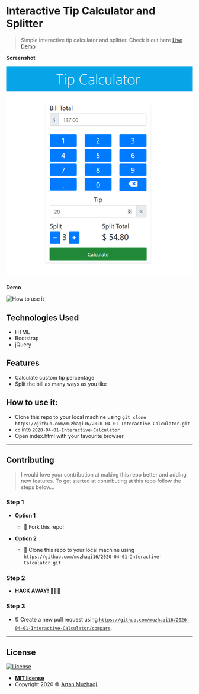 # Interactive Tip Calculator and Splitter

> Simple interactive tip calculator and splitter. Check it out here [Live Demo](https://muzhaqi16.github.io/2020-04-01-Interactive-Calculator/)

**Screenshot**

![App screenshot](screenshot.png)

**Demo**

![How to use it](http://g.recordit.co/14IUShqNPq.gif)


## Technologies Used

- HTML
- Bootstrap
- jQuery

## Features

- Calculate custom tip percentage
- Split the bill as many ways as you like

## How to use it:

- Clone this repo to your local machine using ```git clone https://github.com/muzhaqi16/2020-04-01-Interactive-Calculator.git```
- ```cd``` into ```2020-04-01-Interactive-Calculator```
- Open index.html with your favourite browser

---

## Contributing

> I would love your contribution at making this repo better and adding new features. 
> To get started at contributing at this repo follow the steps below...

### Step 1

- **Option 1**
    - 🍴 Fork this repo!

- **Option 2**
    - 👯 Clone this repo to your local machine using `https://github.com/muzhaqi16/2020-04-01-Interactive-Calculator.git`

### Step 2

- **HACK AWAY!** 🔨🔨🔨

### Step 3

- 🔃 Create a new pull request using <a href="hhttps://github.com/muzhaqi16/2020-04-01-Interactive-Calculator/compare" target="_blank">`https://github.com/muzhaqi16/2020-04-01-Interactive-Calculator/compare`</a>.

---

## License

[![License](http://img.shields.io/:license-mit-blue.svg?style=flat-square)](http://badges.mit-license.org)

- **[MIT license](http://opensource.org/licenses/mit-license.php)**
- Copyright 2020 © <a href="http://muzhaqi.com" target="_blank">Artan Muzhaqi</a>.